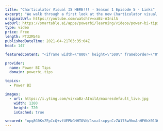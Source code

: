 ```yaml
---
title: "Charticulator Visual IS HERE!!! - Season 1 Episode 5 - Links"
excerpt: "We walk through a first look at the new Charticulator visual from Microsoft Power BI team.    This video we are exploring the Links  In this episode we add curvy lines between our graph elements  Official blog post about the visual: https://powerbi.microsoft.com/en-us/blog/announcing-the-new-charticulator-visual-public-preview/"
originalUrl: https://youtube.com/watch?v=xaBz-AInilA
webUrl: https://smartable.ai/apps/powerbi/learning/videos/power-bi-tips-charticulator-visual-is-here-season-1-episode-5-links/
type: video
price: Free
length: PT32M54S
publishedDateTime: 2021-04-21T03:35:04Z
heat: 147

featuredContent: "<iframe width=\"800\" height=\"500\" frameborder=\"0\" src=\"https://www.youtube.com/embed/xaBz-AInilA\" allow=\"accelerometer; autoplay; encrypted-media; gyroscope; picture-in-picture\" allowfullscreen></iframe>"

provider:
  name: Power BI Tips
  domain: powerbi.tips

topics:
  - Power BI

images:
  - url: https://i.ytimg.com/vi/xaBz-AInilA/maxresdefault_live.jpg
    width: 1280
    height: 720
    isCached: true

secured: "opq8G0KvZEpCcQ+vfUEPNGHHTOVN/1soalsxpynCzZW175w9hoAnHF6hX0136EE+RUbks9KcgA4GYVGkSMqeaIKKkcJrH6P40G3pkUEe3gHIBf6SImr3H5hPSduykmFdfG51d682b41RDgK9+x6/8o41912hqcDEHnRTlfiHfgmHr5IbTLYEuyeJGu9ZG0JzEZ85+QaXL8PiHcT3b+nh0ghHHEgjhc0FrXd5RbS9ix0nhUT760c3errxJPkkczv/5bBJY4vLL0O5xFqi/bx2NRTMMv+OVUdNwVHy38VdzzRyzIrY7DDb+FwO12uw0zOiIQ9Lml8AQDb/9IFbEalMHAKPJUTA+9JZJfwnVIjRPJwlNQiITJQvjYBsA8CeyLVv/gMqggQeGrjT904a8MlsK0Xx3UitlsphEYW1wdqhPZU=;EuacVzJrieCj1G6YbdmLJw=="
---
```


